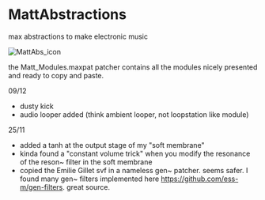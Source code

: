 # MattAbstractions
max abstractions to make electronic music

![MattAbs_icon](https://github.com/user-attachments/assets/ccd71170-0de5-438a-9ca7-b68f53adca42)

the Matt_Modules.maxpat patcher contains all the modules nicely presented and ready to copy and paste.


09/12
- dusty kick
- audio looper added (think ambient looper, not loopstation like module)

25/11 
- added a tanh at the output stage of my "soft membrane"
- kinda found a "constant volume trick" when you modify the resonance of the reson~ filter in the soft membrane
- copied the Emilie Gillet svf in a nameless gen~ patcher. seems safer.
  I found many gen~ filters implemented here https://github.com/ess-m/gen-filters. great source.

  
